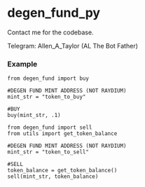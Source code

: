 # degen_fund_py

Contact me for the codebase.

Telegram: Allen_A_Taylor (AL The Bot Father)


### Example

```
from degen_fund import buy

#DEGEN FUND MINT ADDRESS (NOT RAYDIUM)
mint_str = "token_to_buy"

#BUY
buy(mint_str, .1)

```
```
from degen_fund import sell
from utils import get_token_balance

#DEGEN FUND MINT ADDRESS (NOT RAYDIUM)
mint_str = "token_to_sell"

#SELL
token_balance = get_token_balance()
sell(mint_str, token_balance)

```
